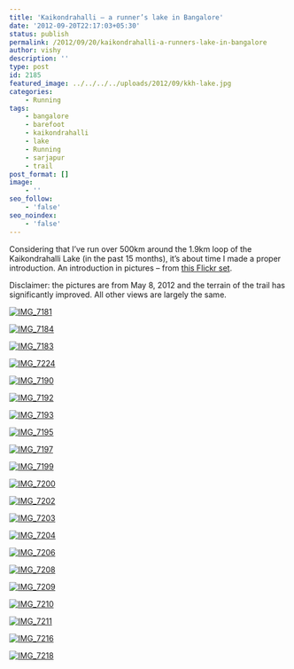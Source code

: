 ```yaml
---
title: 'Kaikondrahalli – a runner’s lake in Bangalore'
date: '2012-09-20T22:17:03+05:30'
status: publish
permalink: /2012/09/20/kaikondrahalli-a-runners-lake-in-bangalore
author: vishy
description: ''
type: post
id: 2185
featured_image: ../../../../uploads/2012/09/kkh-lake.jpg
categories: 
    - Running
tags:
    - bangalore
    - barefoot
    - kaikondrahalli
    - lake
    - Running
    - sarjapur
    - trail
post_format: []
image:
    - ''
seo_follow:
    - 'false'
seo_noindex:
    - 'false'
---
```

Considering that I’ve run over 500km around the 1.9km loop of the Kaikondrahalli Lake (in the past 15 months), it’s about time I made a proper introduction. An introduction in pictures – from [this Flickr set](https://www.flickr.com/photos/ulaar/8006370996/in/set-72157631581964012/).

Disclaimer: the pictures are from May 8, 2012 and the terrain of the trail has significantly improved. All other views are largely the same.

[![IMG_7181](https://farm9.staticflickr.com/8177/8006264426_c494205e20.jpg)](https://www.flickr.com/photos/ulaar/8006264426/ "IMG_7181 by vkuruganti, on Flickr")

[![IMG_7184](https://farm9.staticflickr.com/8037/8006263319_f08d0ba7e3.jpg)](https://www.flickr.com/photos/ulaar/8006263319/ "IMG_7184 by vkuruganti, on Flickr")

[![IMG_7183](https://farm9.staticflickr.com/8298/8006265744_4670211bfa.jpg)](https://www.flickr.com/photos/ulaar/8006265744/ "IMG_7183 by vkuruganti, on Flickr")

[![IMG_7224](https://farm9.staticflickr.com/8454/8006256103_b4974c1983.jpg)](https://www.flickr.com/photos/ulaar/8006256103/ "IMG_7224 by vkuruganti, on Flickr")

[![IMG_7190](https://farm9.staticflickr.com/8035/8006342326_e95dfe3f0c.jpg)](https://www.flickr.com/photos/ulaar/8006342326/ "IMG_7190 by vkuruganti, on Flickr")

[![IMG_7192](https://farm9.staticflickr.com/8172/8006340171_537000dbde.jpg)](https://www.flickr.com/photos/ulaar/8006340171/ "IMG_7192 by vkuruganti, on Flickr")

[![IMG_7193](https://farm9.staticflickr.com/8296/8006344366_87fd7426dc.jpg)](https://www.flickr.com/photos/ulaar/8006344366/ "IMG_7193 by vkuruganti, on Flickr")

[![IMG_7195](https://farm9.staticflickr.com/8317/8006346140_bd212cac6c.jpg)](https://www.flickr.com/photos/ulaar/8006346140/ "IMG_7195 by vkuruganti, on Flickr")

[![IMG_7197](https://farm9.staticflickr.com/8447/8006347608_197e61f7f2.jpg)](https://www.flickr.com/photos/ulaar/8006347608/ "IMG_7197 by vkuruganti, on Flickr")

[![IMG_7199](https://farm9.staticflickr.com/8032/8006349498_0a1d583725.jpg)](https://www.flickr.com/photos/ulaar/8006349498/ "IMG_7199 by vkuruganti, on Flickr")

[![IMG_7200](https://farm9.staticflickr.com/8455/8006347095_a77cf92455.jpg)](https://www.flickr.com/photos/ulaar/8006347095/ "IMG_7200 by vkuruganti, on Flickr")

[![IMG_7202](https://farm9.staticflickr.com/8446/8006352228_e0c198149c.jpg)](https://www.flickr.com/photos/ulaar/8006352228/ "IMG_7202 by vkuruganti, on Flickr")

[![IMG_7203](https://farm9.staticflickr.com/8436/8006352964_bb48302cdf.jpg)](https://www.flickr.com/photos/ulaar/8006352964/ "IMG_7203 by vkuruganti, on Flickr")

[![IMG_7204](https://farm9.staticflickr.com/8299/8006350551_60d2255076.jpg)](https://www.flickr.com/photos/ulaar/8006350551/ "IMG_7204 by vkuruganti, on Flickr")

[![IMG_7206](https://farm9.staticflickr.com/8443/8006355722_60910a9dc5.jpg)](https://www.flickr.com/photos/ulaar/8006355722/ "IMG_7206 by vkuruganti, on Flickr")

[![IMG_7208](https://farm9.staticflickr.com/8303/8006358034_311570a640.jpg)](https://www.flickr.com/photos/ulaar/8006358034/ "IMG_7208 by vkuruganti, on Flickr")

[![IMG_7209](https://farm9.staticflickr.com/8438/8006356327_e2b56faae3.jpg)](https://www.flickr.com/photos/ulaar/8006356327/ "IMG_7209 by vkuruganti, on Flickr")

[![IMG_7210](https://farm9.staticflickr.com/8042/8006360574_85aed232b0.jpg)](https://www.flickr.com/photos/ulaar/8006360574/ "IMG_7210 by vkuruganti, on Flickr")

[![IMG_7211](https://farm9.staticflickr.com/8456/8006362056_b3a6d19801.jpg)](https://www.flickr.com/photos/ulaar/8006362056/ "IMG_7211 by vkuruganti, on Flickr")

[![IMG_7216](https://farm9.staticflickr.com/8460/8006364871_43647228e5.jpg)](https://www.flickr.com/photos/ulaar/8006364871/ "IMG_7216 by vkuruganti, on Flickr")

[![IMG_7218](https://farm9.staticflickr.com/8312/8006370996_b620298b80.jpg)](https://www.flickr.com/photos/ulaar/8006370996/ "IMG_7218 by vkuruganti, on Flickr")
